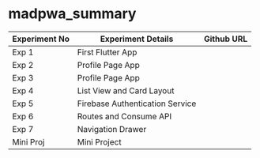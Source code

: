 # madpwa_summary
| Experiment No | Experiment Details | Github URL |
|----------|----------|----------|
| Exp 1    | First Flutter App  |     |
| Exp 2    | Profile Page App |     |
| Exp 3    | Profile Page App  |     |
| Exp 4    | List View and Card Layout    |    |
| Exp 5    | Firebase Authentication Service  |     |
| Exp 6    | Routes and Consume API   |     |
| Exp 7    | Navigation Drawer    |     |
| Mini Proj  | Mini Project   |    |


